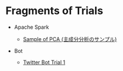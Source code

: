 # Fragments of Trials

- Apache Spark
  - [Sample of PCA (主成分分析のサンプル)](https://github.com/mas178/fragments/blob/master/spark/PCA.scala)

- Bot
  - [Twitter Bot Trial 1](bot/twitter1.py)
